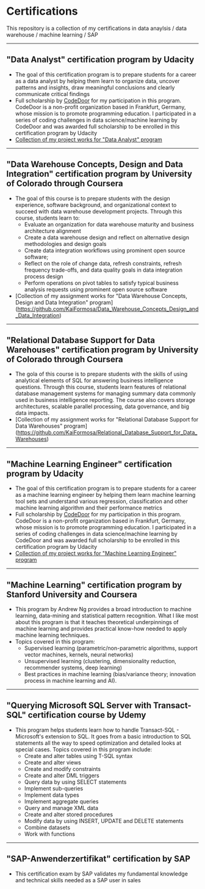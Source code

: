 # Certifications
This repository is a collection of my certifications in data anaylsis / data warehouse / machine learning / SAP

---

## "Data Analyst" certification program by Udacity

- The goal of this certification program is to prepare students for a career as a data analyst by helping them learn to organize data, uncover patterns and insights, draw meaningful conclusions and clearly communicate critical findings
- Full scholarship by [CodeDoor](https://codedoor.com/About) for my participation in this program. CodeDoor is a non-profit organization based in Frankfurt, Germany, whose mission is to promote programming education. I participated in a series of coding challenges in data science/machine learning by CodeDoor and was awarded full scholarship to be enrolled in this certification program by Udacity
- [Collection of my project works for "Data Analyst" program](https://github.com/KaiFormosa/Data_Analyst_Program)

---

## "Data Warehouse Concepts, Design and Data Integration" certification program by University of Colorado through Coursera

- The goal of this course is to prepare students with the design experience, software background, and organizational context to succeed with data warehouse development projects. Through this course, students learn to:
    - Evaluate an organization for data warehouse maturity and business architecture alignment
    - Create a data warehouse design and reflect on alternative design methodologies and design goals
    - Create data integration workflows using prominent open source software;
    - Reflect on the role of change data, refresh constraints, refresh frequency trade-offs, and data quality goals in data integration process design
    - Perform operations on pivot tables to satisfy typical business analysis requests using prominent open source software
- [Collection of my assignment works for "Data Warehouse Concepts, Design and Data Integration" program] (https://github.com/KaiFormosa/Data_Warehouse_Concepts_Design_and_Data_Integration)

---

## "Relational Database Support for Data Warehouses" certification program by University of Colorado through Coursera

- The gola of this course is to prepare students with the skills of using analytical elements of SQL for answering business intelligence questions. Through this course, students learn features of relational database management systems for managing summary data commonly used in business intelligence reporting. The course also covers storage architectures, scalable parallel processing, data governance, and big data impacts.
- [Collection of my assignment works for "Relational Database Support for Data Warehouses" program] (https://github.com/KaiFormosa/Relational_Database_Support_for_Data_Warehouses)

---

## "Machine Learning Engineer" certification program by Udacity

- The goal of this certification program is to prepare students for a career as a machine learning engineer by helping them learn machine learning tool sets and understand various regression, classification and other machine learning algorithm and their performance metrics
- Full scholarship by [CodeDoor](https://codedoor.com/About) for my participation in this program. CodeDoor is a non-profit organization based in Frankfurt, Germany, whose mission is to promote programming education. I participated in a series of coding challenges in data science/machine learning by CodeDoor and was awarded full scholarship to be enrolled in this certification program by Udacity
- [Collection of my project works for "Machine Learning Engineer" program](https://github.com/KaiFormosa/Machine_Learning_Engineer_Program)

---

## "Machine Learning" certification program by Stanford University and Coursera

- This program by Andrew Ng provides a broad introduction to machine learning, data-mining and statistical pattern recognition. What I like most about this program is that it teaches theoretical underpinnings of machine learning and provides practical know-how needed to apply machine learning techniques.
- Topics covered in this program:
    - Supervised learning (parametric/non-parametric algorithms, support vector machines, kernels, neural networks)
    - Unsupervised learning (clustering, dimensionality reduction, recommender systems, deep learning)
    - Best practices in machine learning (bias/variance theory; innovation process in machine learning and AI). 

---

## "Querying Microsoft SQL Server with Transact-SQL" certification course by Udemy

- This program helps students learn how to handle Transact-SQL - Microsoft's extension to SQL. It goes from a basic introduction to SQL statements all the way to speed optimization and detailed looks at special cases. Topics covered in this program include:
    - Create and alter tables using T-SQL syntax
    - Create and alter views
    - Create and modify constraints
    - Create and alter DML triggers
    - Query data by using SELECT statements
    - Implement sub-queries
    - Implement data types
    - Implement aggregate queries
    - Query and manage XML data
    - Create and alter stored procedures
    - Modify data by using INSERT, UPDATE and DELETE statements
    - Combine datasets
    - Work with functions
    
---

## "SAP-Anwenderzertifikat" certification by SAP

- This certification exam by SAP validates my fundamental knowledge and technical skills needed as a SAP user in sales

